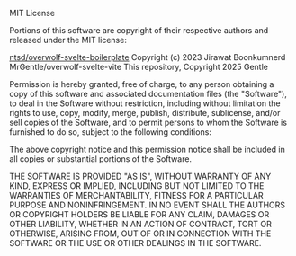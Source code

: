 MIT License

Portions of this software are copyright of their respective authors and released
under the MIT license:

[ntsd/overwolf-svelte-boilerplate](https://github.com/ntsd/overwolf-svelte-boilerplate) Copyright (c) 2023 Jirawat Boonkumnerd
MrGentle/overwolf-svelte-vite This repository, Copyright 2025 Gentle

Permission is hereby granted, free of charge, to any person obtaining a copy
of this software and associated documentation files (the "Software"), to deal
in the Software without restriction, including without limitation the rights
to use, copy, modify, merge, publish, distribute, sublicense, and/or sell
copies of the Software, and to permit persons to whom the Software is
furnished to do so, subject to the following conditions:

The above copyright notice and this permission notice shall be included in all
copies or substantial portions of the Software.

THE SOFTWARE IS PROVIDED "AS IS", WITHOUT WARRANTY OF ANY KIND, EXPRESS OR
IMPLIED, INCLUDING BUT NOT LIMITED TO THE WARRANTIES OF MERCHANTABILITY,
FITNESS FOR A PARTICULAR PURPOSE AND NONINFRINGEMENT. IN NO EVENT SHALL THE
AUTHORS OR COPYRIGHT HOLDERS BE LIABLE FOR ANY CLAIM, DAMAGES OR OTHER
LIABILITY, WHETHER IN AN ACTION OF CONTRACT, TORT OR OTHERWISE, ARISING FROM,
OUT OF OR IN CONNECTION WITH THE SOFTWARE OR THE USE OR OTHER DEALINGS IN THE
SOFTWARE.
